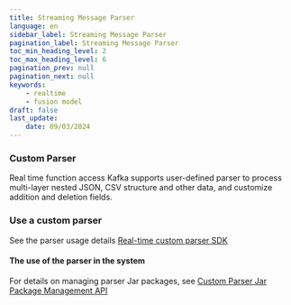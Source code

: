 ```yaml
---
title: Streaming Message Parser
language: en
sidebar_label: Streaming Message Parser
pagination_label: Streaming Message Parser
toc_min_heading_level: 2
toc_max_heading_level: 6
pagination_prev: null
pagination_next: null
keywords:
    - realtime
    - fusion model
draft: false
last_update:
    date: 09/03/2024
---
```


### Custom Parser

Real time function access Kafka supports user-defined parser to process multi-layer nested JSON, CSV structure and other data, and customize addition and deletion fields.

### Use a custom parser

See the parser usage details [Real-time custom parser SDK](streaming_sdk/streaming_sdk.md)



#### The use of the parser in the system

For details on managing parser Jar packages, see [Custom Parser Jar Package Management API](../../developer/v4/custom_jar_manager_api.en.md)
